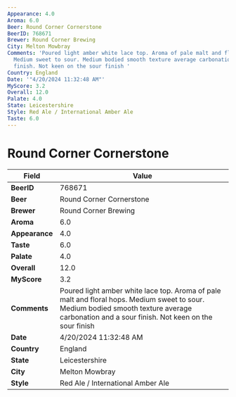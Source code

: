```yaml
---
Appearance: 4.0
Aroma: 6.0
Beer: Round Corner Cornerstone
BeerID: 768671
Brewer: Round Corner Brewing
City: Melton Mowbray
Comments: 'Poured light amber white lace top. Aroma of pale malt and floral hops.
  Medium sweet to sour. Medium bodied smooth texture average carbonation and a sour
  finish. Not keen on the sour finish '
Country: England
Date: '"4/20/2024 11:32:48 AM"'
MyScore: 3.2
Overall: 12.0
Palate: 4.0
State: Leicestershire
Style: Red Ale / International Amber Ale
Taste: 6.0
---
```


# Round Corner Cornerstone

| Field         | Value |
|---------------|-------|
| **BeerID** | 768671 |
| **Beer** | Round Corner Cornerstone |
| **Brewer** | Round Corner Brewing |
| **Aroma** | 6.0 |
| **Appearance** | 4.0 |
| **Taste** | 6.0 |
| **Palate** | 4.0 |
| **Overall** | 12.0 |
| **MyScore** | 3.2 |
| **Comments** | Poured light amber white lace top. Aroma of pale malt and floral hops. Medium sweet to sour. Medium bodied smooth texture average carbonation and a sour finish. Not keen on the sour finish  |
| **Date** | 4/20/2024 11:32:48 AM |
| **Country** | England |
| **State** | Leicestershire |
| **City** | Melton Mowbray |
| **Style** | Red Ale / International Amber Ale |
